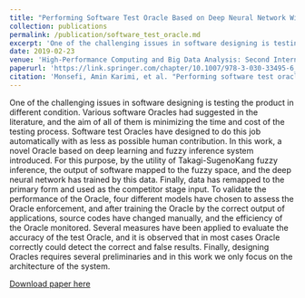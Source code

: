 ```yaml
---
title: "Performing Software Test Oracle Based on Deep Neural Network With Fuzzy Inference System"
collection: publications
permalink: /publication/software_test_oracle.md
excerpt: 'One of the challenging issues in software designing is testing the product in different condition. Various software Oracles had suggested in the literature, and the aim of all of them is minimizing the time and cost of the testing process. Software test Oracles have designed to do this job automatically with as less as possible human contribution. In this work, a novel Oracle based on deep learning and fuzzy inference system introduced. For this purpose, by the utility of Takagi-SugenoKang fuzzy inference, the output of software mapped to the fuzzy space, and the deep neural network has trained by this data. Finally, data has remapped to the primary form and used as the competitor stage input. To validate the performance of the Oracle, four different models have chosen to assess the Oracle enforcement, and after training the Oracle by the correct output of applications, source codes have changed manually, and the efficiency of the Oracle monitored. Several measures have been applied to evaluate the accuracy of the test Oracle, and it is observed that in most cases Oracle correctly could detect the correct and false results. Finally, designing Oracles requires several preliminaries and in this work we only focus on the architecture of the system.'
date: 2019-02-23
venue: 'High-Performance Computing and Big Data Analysis: Second International Congress, TopHPC 2019'
paperurl: 'https://link.springer.com/chapter/10.1007/978-3-030-33495-6_31'
citation: 'Monsefi, Amin Karimi, et al. "Performing software test oracle based on deep neural network with fuzzy inference system." High-Performance Computing and Big Data Analysis: Second International Congress, TopHPC 2019, Tehran, Iran, April 23–25, 2019, Revised Selected Papers 2. Springer International Publishing, 2019.'
---
```

One of the challenging issues in software designing is testing the product in different condition. Various software Oracles had suggested in the literature, and the aim of all of them is minimizing the time and cost of the testing process. Software test Oracles have designed to do this job automatically with as less as possible human contribution. In this work, a novel Oracle based on deep learning and fuzzy inference system introduced. For this purpose, by the utility of Takagi-SugenoKang fuzzy inference, the output of software mapped to the fuzzy space, and the deep neural network has trained by this data. Finally, data has remapped to the primary form and used as the competitor stage input. To validate the performance of the Oracle, four different models have chosen to assess the Oracle enforcement, and after training the Oracle by the correct output of applications, source codes have changed manually, and the efficiency of the Oracle monitored. Several measures have been applied to evaluate the accuracy of the test Oracle, and it is observed that in most cases Oracle correctly could detect the correct and false results. Finally, designing Oracles requires several preliminaries and in this work we only focus on the architecture of the system.

[Download paper here](https://link.springer.com/chapter/10.1007/978-3-030-33495-6_31)
